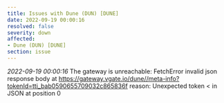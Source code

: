 ```yaml
---
title: Issues with Dune (DUN) [DUNE]
date: 2022-09-19 00:00:16
resolved: false
severity: down
affected:
- Dune (DUN) [DUNE]
section: issue
---
```


*2022-09-19 00:00:16* The gateway is unreachable: FetchError invalid json response body at https://gateway.vgate.io/dune//meta-info?tokenId=tti_bab0590655709032c865836f reason: Unexpected token < in JSON at position 0